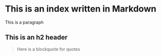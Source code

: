 ﻿This is an index written in Markdown
====================================

This is a paragraph

This is an h2 header
--------------------

> Here is a 
> blockquote
> for quotes